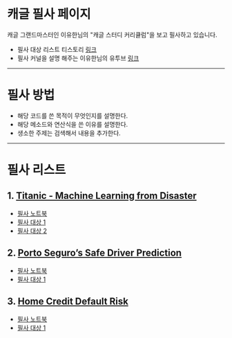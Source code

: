 # 캐글 필사 페이지
캐글 그랜드마스터인 이유한님의 "캐글 스터디 커리큘럼"을 보고 필사하고 있습니다.
- 필사 대상 리스트 티스토리 [링크](https://kaggle-kr.tistory.com/32)
- 필사 커널을 설명 해주는 이유한님의 유투브 [링크](https://www.youtube.com/channel/UC--LgKcZVgffjsxudoXg5pQ)

---
# 필사 방법
- 해당 코드를 쓴 목적이 무엇인지를 설명한다.
- 해당 메소드와 연산식을 쓴 이유를 설명한다.
- 생소한 주제는 검색해서 내용을 추가한다.
---
# 필사 리스트
## 1. [Titanic - Machine Learning from Disaster](https://www.kaggle.com/c/titanic)
- [필사 노트북](1-Titanic/titanic-1.ipynb)
- [필사 대상 1](https://kaggle-kr.tistory.com/17?category=868316)
- [필사 대상 2](https://kaggle-kr.tistory.com/18?category=868316)

## 2. [Porto Seguro’s Safe Driver Prediction](https://www.kaggle.com/c/porto-seguro-safe-driver-prediction)
- [필사 노트북](2-Safe-Driver/safe-driver.ipynb)
- [필사 대상 1](https://www.kaggle.com/bertcarremans/data-preparation-exploration)

## 3. [Home Credit Default Risk](https://www.kaggle.com/c/home-credit-default-risk)
- [필사 노트북](3-Home-Credit/home-credit-1-7th-place.ipynb)
- [필사 대상 1](https://www.kaggle.com/code/jsaguiar/lightgbm-7th-place-solution/script)